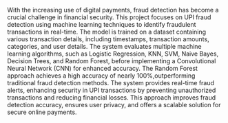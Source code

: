  With the increasing use of digital payments, fraud detection has become a crucial 
challenge in financial security. This project focuses on UPI fraud detection using 
machine learning techniques to identify fraudulent transactions in real-time. The model is 
trained on a dataset containing various transaction details, including timestamps, 
transaction amounts, categories, and user details. The system evaluates multiple machine 
learning algorithms, such as Logistic Regression, KNN, SVM, Naive Bayes, Decision 
Trees, and Random Forest, before implementing a Convolutional Neural Network 
(CNN) for enhanced accuracy. The Random Forest approach achieves a high accuracy of 
nearly 100%,outperforming traditional fraud detection methods. The system provides 
real-time fraud alerts, enhancing security in UPI transactions by preventing unauthorized 
transactions and reducing financial losses. This approach improves fraud detection 
accuracy, ensures user privacy, and offers a scalable solution for secure online payments.
